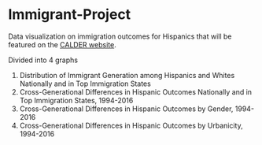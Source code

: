 # Immigrant-Project

Data visualization on immigration outcomes for Hispanics that will be featured on the [CALDER website](https://caldercenter.org/data-visualizations). 

Divided into 4 graphs

1.	Distribution of Immigrant Generation among Hispanics and Whites Nationally and in Top Immigration States
2.	Cross-Generational Differences in Hispanic Outcomes Nationally and in Top Immigration States, 1994-2016
3.	Cross-Generational Differences in Hispanic Outcomes by Gender, 1994-2016
4.	Cross-Generational Differences in Hispanic Outcomes by Urbanicity, 1994-2016
